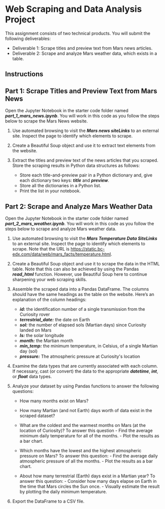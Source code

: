 # Web Scraping and Data Analysis Project

This assignment consists of two technical products. You will submit the following deliverables:

- Deliverable 1: Scrape titles and preview text from Mars news articles.
- Deliverable 2: Scrape and analyze Mars weather data, which exists in a table.

## Instructions
## Part 1: Scrape Titles and Preview Text from Mars News
Open the Jupyter Notebook in the starter code folder named ***part_1_mars_news.ipynb***. You will work in this code as you follow the steps below to scrape the Mars News website.

1. Use automated browsing to visit the ***Mars news siteLinks*** to an external site. Inspect the page to identify which elements to scrape.
2. Create a Beautiful Soup object and use it to extract text elements from the website.
3. Extract the titles and preview text of the news articles that you scraped. Store the scraping results in Python data structures as follows:

    - Store each title-and-preview pair in a Python dictionary and, give each dictionary two keys: ***title*** and ***preview***.
    - Store all the dictionaries in a Python list.
    - Print the list in your notebook.

## Part 2: Scrape and Analyze Mars Weather Data
Open the Jupyter Notebook in the starter code folder named ***part_2_mars_weather.ipynb***. You will work in this code as you follow the steps below to scrape and analyze Mars weather data.

1. Use automated browsing to visit the ***Mars Temperature Data SiteLinks*** to an external site. Inspect the page to identify which elements to scrape. Note that the URL is https://static.bc-edx.com/data/web/mars_facts/temperature.html.
2. Create a Beautiful Soup object and use it to scrape the data in the HTML table. Note that this can also be achieved by using the Pandas ***read_html*** function. However, use Beautiful Soup here to continue sharpening your web scraping skills.
3. Assemble the scraped data into a Pandas DataFrame. The columns should have the same headings as the table on the website. Here’s an explanation of the column headings:

     - ***id:*** the identification number of a single transmission from the Curiosity rover
     - ***terrestrial_date:*** the date on Earth
     - ***sol:*** the number of elapsed sols (Martian days) since Curiosity landed on Mars
     - ***ls:*** the solar longitude
     - ***month:*** the Martian month
     - ***min_temp:*** the minimum temperature, in Celsius, of a single Martian day (sol)
     - ***pressure:*** The atmospheric pressure at Curiosity's location

4. Examine the data types that are currently associated with each column. If necessary, cast (or convert) the data to the appropriate ***datetime***, ***int***, or ***float*** data types.
   
6. Analyze your dataset by using Pandas functions to answer the following questions:
    - How many months exist on Mars?
    - How many Martian (and not Earth) days worth of data exist in the scraped dataset?
    - What are the coldest and the warmest months on Mars (at the location of Curiosity)? To answer this question
          - Find the average minimum daily temperature for all of the months.
          - Plot the results as a bar chart.

    - Which months have the lowest and the highest atmospheric pressure on Mars? To answer this question:
          - Find the average daily atmospheric pressure of all the months.
          - Plot the results as a bar chart.

    - About how many terrestrial (Earth) days exist in a Martian year? To answer this question:
          - Consider how many days elapse on Earth in the time that Mars circles the Sun once.
          - Visually estimate the result by plotting the daily minimum temperature.

7. Export the DataFrame to a CSV file.
